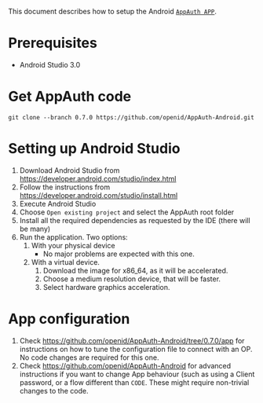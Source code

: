 This document describes how to setup the Android  [``AppAuth APP``](https://github.com/openid/AppAuth-Android).

# Prerequisites
* Android Studio 3.0

# Get AppAuth code
```
git clone --branch 0.7.0 https://github.com/openid/AppAuth-Android.git
```

# Setting up Android Studio
1. Download Android Studio from https://developer.android.com/studio/index.html
1. Follow the instructions from https://developer.android.com/studio/install.html
1. Execute Android Studio
1. Choose `Open existing project` and select the AppAuth root folder
1. Install all the required dependencies as requested by the IDE (there will be many)
1. Run the application. Two options:
    1. With your physical device
        * No major problems are expected with this one.
    1. With a virtual device.
        1. Download the image for x86_64, as it will be accelerated.
        1. Choose a medium resolution device, that will be faster.
        1. Select hardware graphics acceleration.

# App configuration
1. Check https://github.com/openid/AppAuth-Android/tree/0.7.0/app for
    instructions on how to tune the configuration file to connect with an OP.
    No code changes are required for this one.
1. Check https://github.com/openid/AppAuth-Android for advanced instructions
    if you want to change App behaviour (such as using a Client password,
    or a flow different than `CODE`. These might require non-trivial
    changes to the code.
